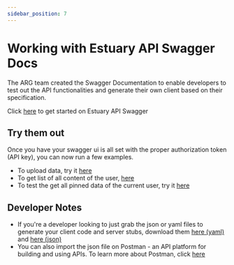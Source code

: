 ```yaml
---
sidebar_position: 7
---
```


# Working with Estuary API Swagger Docs

The ARG team created the Swagger Documentation to enable developers to test out the API functionalities and generate their own client based on their specification.

Click [here](https://docs.estuary.tech/swagger-ui-page) to get started on Estuary API Swagger

## Try them out

Once you have your swagger ui is all set with the proper authorization token (API key), you can now run a few examples.

- To upload data, try it [here](https://docs.estuary.tech/swagger-ui-page#/content/post_content_add)
- To get list of all content of the user, [here](https://docs.estuary.tech/swagger-ui-page#/content/get_content_list)
- To test the get all pinned data of the current user, try it [here](https://docs.estuary.tech/swagger-ui-page#/content/get_pinning_pins)

## Developer Notes

- If you're a developer looking to just grab the json or yaml files to generate your client code and server stubs, download them [here (yaml)](https://raw.githubusercontent.com/application-research/estuary/master/docs/swagger.yaml) and [here (json)](https://raw.githubusercontent.com/application-research/estuary/master/docs/swagger.json)
- You can also import the json file on Postman - an API platform for building and using APIs. To learn more about Postman, click [here](https://www.postman.com/)
